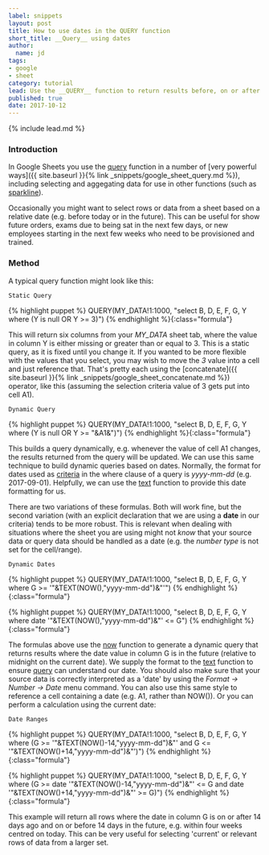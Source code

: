 ```yaml
---
label: snippets
layout: post
title: How to use dates in the QUERY function
short_title: __Query__ using dates
author:
  name: jd
tags:
- google
- sheet
category: tutorial
lead: Use the __QUERY__ function to return results before, on or after a _certain_ or _relative_, date.
published: true
date: 2017-10-12
---
```

{% include lead.md %}

### Introduction

In Google Sheets you use the [query][1] function in a number of [very powerful ways]({{ site.baseurl }}{% link _snippets/google_sheet_query.md %}), including selecting and aggegating data for use in other functions (such as [sparkline][2]).

Occasionally you might want to select rows or data from a sheet based on a relative date (e.g. before today or in the future). This can be useful for show future orders, exams due to being sat in the next few days, or new employees starting in the next few weeks who need to be provisioned and trained.

### Method

A typical query function might look like this:

    Static Query
{% highlight puppet %}
QUERY(MY_DATA!1:1000, "select B, D, E, F, G, Y where (Y is null OR Y >= 3)")
{% endhighlight %}{:class="formula"}

This will return six columns from your *MY_DATA* sheet tab, where the value in column Y is either missing or greater than or equal to 3. This is a static query, as it is fixed until you change it. If you wanted to be more flexible with the values that you select, you may wish to move the *3* value into a cell and just reference that. That's pretty each using the [concatenate]({{ site.baseurl }}{% link _snippets/google_sheet_concatenate.md %}) operator, like this (assuming the selection criteria value of 3 gets put into cell A1).

    Dynamic Query
{% highlight puppet %}
QUERY(MY_DATA!1:1000, "select B, D, E, F, G, Y where (Y is null OR Y >= "&A1&")")
{% endhighlight %}{:class="formula"}

This builds a query dynamically, e.g. whenever the value of cell A1 changes, the results returned from the query will be updated. We can use this same technique to build dynamic queries based on dates. Normally, the format for dates used as [criteria][3] in the where clause of a query is *yyyy-mm-dd* (e.g. 2017-09-01). Helpfully, we can use the [text][4] function to provide this date formatting for us.

There are two variations of these formulas. Both will work fine, but the second variation (with an explicit declaration that we are using a __date__ in our criteria) tends to be more robust. This is relevant when dealing with situations where the sheet you are using might not _know_ that your source data or query data should be handled as a date (e.g. the _number type_ is not set for the cell/range).

    Dynamic Dates
{% highlight puppet %}
QUERY(MY_DATA!1:1000, "select B, D, E, F, G, Y where G >= '"&TEXT(NOW(),"yyyy-mm-dd")&"'")
{% endhighlight %}{:class="formula"}

{% highlight puppet %}
QUERY(MY_DATA!1:1000, "select B, D, E, F, G, Y where date '"&TEXT(NOW(),"yyyy-mm-dd")&"' <= G")
{% endhighlight %}{:class="formula"}

The formulas above use the [now][5] function to generate a dynamic query that returns results where the date value in column G is in the future (relative to midnight on the current date). We supply the format to the [text][4] function to ensure [query][1] can understand our date. You should also make sure that your source data is correctly interpreted as a 'date' by using the _Format -> Number -> Date_ menu command. You can also use this same style to reference a cell containing a date (e.g. A1, rather than NOW()). Or you can perform a calculation using the current date:

    Date Ranges
{% highlight puppet %}
QUERY(MY_DATA!1:1000, "select B, D, E, F, G, Y where (G >= '"&TEXT(NOW()-14,"yyyy-mm-dd")&"' and G <= '"&TEXT(NOW()+14,"yyyy-mm-dd")&"')")
{% endhighlight %}{:class="formula"}

{% highlight puppet %}
QUERY(MY_DATA!1:1000, "select B, D, E, F, G, Y where (G >= date '"&TEXT(NOW()-14,"yyyy-mm-dd")&"' <= G and date '"&TEXT(NOW()+14,"yyyy-mm-dd")&"' >= G)")
{% endhighlight %}{:class="formula"}

This example will return all rows where the date in column G is on or after 14 days ago and on or before 14 days in the future, e.g. within four weeks centred on today. This can be very useful for selecting 'current' or relevant rows of data from a larger set.

  [1]: https://support.google.com/docs/answer/3093343 "How to use the QUERY function"
  [2]: https://support.google.com/docs/answer/3093289 "How to use the SPARKLINE function"
  [3]: https://developers.google.com/chart/interactive/docs/querylanguage?csw=1#where "The where clause in Query Language"
  [4]: https://support.google.com/docs/answer/3094139 "How to use the TEXT function"
  [5]: https://support.google.com/docs/answer/3092981 "How to use the NOW function"
